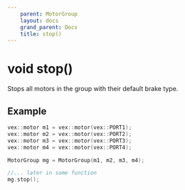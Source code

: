 ```yaml
---
    parent: MotorGroup
    layout: docs
    grand_parent: Docs
    title: stop()
---
```

# void stop()
Stops all motors in the group with their default brake type.

## Example
```cpp
vex::motor m1 = vex::motor(vex::PORT1);
vex::motor m2 = vex::motor(vex::PORT2);
vex::motor m3 = vex::motor(vex::PORT3);
vex::motor m4 = vex::motor(vex::PORT4);

MotorGroup mg = MotorGroup(m1, m2, m3, m4);

//... later in some function
mg.stop();
```